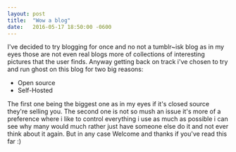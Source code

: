 ```yaml
---
layout: post
title:  "Wow a blog"
date:   2016-05-17 18:50:00 -0600
---
```

I've decided to try blogging for once and no not a tumblr~isk blog as in my eyes those are not even real blogs more of collections of interesting pictures that the user finds. Anyway getting back on track i've chosen to try and run ghost on this blog for two big reasons:

* Open source
* Self-Hosted

The first one being the biggest one as in my eyes if it's closed source they're selling you. The second one is not so mush an issue it's more of a preference where i like to control everything i use as much as possible i can see why many would much rather just have someone else do it and not ever think about it again. But in any case Welcome and thanks if you've read this far :)

